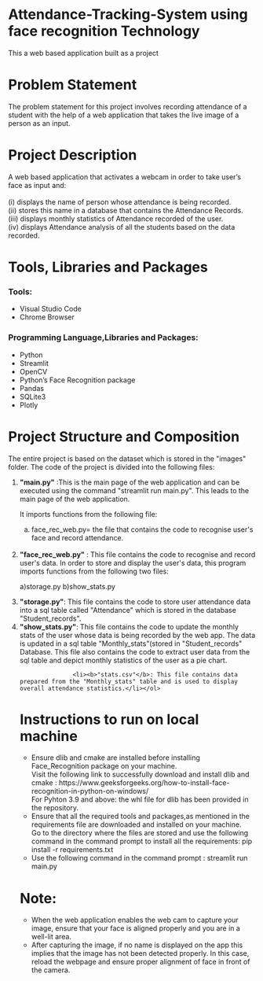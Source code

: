 # Attendance-Tracking-System using face recognition Technology
This a web based application built as a project 

<h1>Problem Statement</h1>
The problem statement for this project involves recording attendance of a student with the help of a web application that takes the live image of a person as an input.
<h1>Project Description</h1>
A web based application that activates a webcam in order to take user’s face as input and:<br><br>
  (i) displays the name of person whose attendance is being recorded.<br>
  (ii) stores this name in a database that contains the Attendance Records.<br>
  (iii) displays monthly statistics of Attendance recorded of the user.<br>
  (iv) displays Attendance analysis of all the students based on the data recorded. <br>
<h1>Tools, Libraries and Packages</h1>
<h3>Tools:</h3>
<ul>
 <li>Visual Studio Code</li>
<li>Chrome Browser</li></ul>
<h3>Programming Language,Libraries and Packages:</h3>
<ul>
  <li>Python</li>
<li>Streamlit</li>
<li>OpenCV</li>
<li>Python’s Face Recognition package</li>
<li>Pandas</li>
<li>SQLite3</li>
<li>Plotly</li></ul>
<h1>Project Structure and Composition</h1>
The entire project is based on the dataset which is stored in the "images" folder.
The code of the project is divided into the following files:<p>
<ol type=1>  
  <li><b>"main.py"</b> :This is the main page of the web application and can be executed using the command "streamlit run main.py". This leads to the main page of the web application.
               <p>It imports functions from the following file:
               <ol type=a>
               <li>face_rec_web.py= the file that contains the code to recognise user's face and record attendance.</li></ol><br>
  </li>                
  <li><b>"face_rec_web.py"</b> : This file contains the code to recognise and record user's data. In order to store and display the user's data, this program imports functions from the following two files:
  <p> a)storage.py b)show_stats.py</li>
                      
  <li><b>"storage.py"</b>: This file contains the code to store user attendance data into a sql table called "Attendance" which is stored in the database "Student_records".</li>
  <li><b>"show_stats.py"</b>: This file contains the code to update the monthly stats of the user whose data is being recorded by the web app. The data is updated in a sql table "Monthly_stats"(stored in "Student_records" Database.
                   This file also contains the code to extract user data from the sql table and depict monthly statistics of the user as a pie chart.</li>

                   <li><b>"stats.csv"</b>: This file contains data prepared from the "Monthly_stats" table and is used to display overall attendance statistics.</li></ol>
 <h1> Instructions to run on local machine </h1>                    
 <ul>
 <li> Ensure dlib and cmake are installed before installing Face_Recognition package on your machine.<br> Visit the following link to successfully download and           install dlib and cmake : https://www.geeksforgeeks.org/how-to-install-face-recognition-in-python-on-windows/ <br>
      For Pyhton 3.9 and above: the whl file for dlib has been provided in the repository.    
  </li>
  <li> Ensure that all the required tools and packages,as mentioned in the requirements file are downloaded and installed on your machine.
    <br>Go to the directory where the files are stored and use the following command in the command prompt to install all the requirements: pip install -r requirements.txt
  </li>
  <li> Use the following command in the command prompt : streamlit run main.py</li>
  </ul>
<h1>Note:</h1>
<ul>
  <li> When the web application enables the web cam to capture your image, ensure that your face is aligned properly and you are in a well-lit area.</li>
  <li> After capturing the image, if no name is displayed on the app this implies that the image has not been detected properly. In this case, reload the webpage and ensure proper alignment of face in front of the camera.</li></ul>

  
